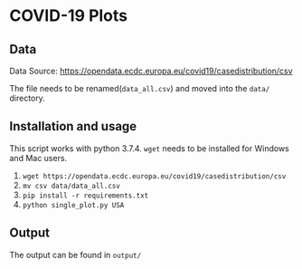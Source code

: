 # COVID-19 Plots

## Data
Data Source:
https://opendata.ecdc.europa.eu/covid19/casedistribution/csv

The file needs to be renamed(`data_all.csv`) and moved into the `data/` directory. 

## Installation and usage
This script works with python 3.7.4. `wget` needs to be installed for Windows and Mac users.

1. `wget https://opendata.ecdc.europa.eu/covid19/casedistribution/csv`
2. `mv csv data/data_all.csv`
3. `pip install -r requirements.txt`
4. `python single_plot.py USA`
## Output

The output can be found in `output/`

